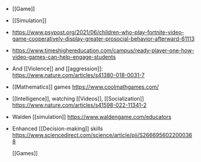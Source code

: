 - [[Game]]
- [[Simulation]]
- https://www.psypost.org/2021/06/children-who-play-fortnite-video-game-cooperatively-display-greater-prosocial-behavior-afterward-61113
- https://www.timeshighereducation.com/campus/ready-player-one-how-video-games-can-help-engage-students
- And [[Violence]] and
  [[aggression]]:
  https://www.nature.com/articles/s41380-018-0031-7
- [[Mathematics]] games
  https://www.coolmathgames.com/
- [[Intelligence]], watching
  [[Videos]],
  [[Socialization]]
  https://www.nature.com/articles/s41598-022-11341-2
- Walden [[simulation]]
  https://www.waldengame.com/educators
- Enhanced [[Decision-making]] skills
  https://www.sciencedirect.com/science/article/pii/S2666956022000368
  
  [[Games]]